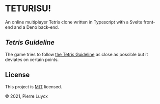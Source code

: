 # TETURISU!

An online multiplayer Tetris clone written in Typescript with a Svelte front-end and a Deno back-end.

## _Tetris Guideline_

The game tries to follow [the Tetris Guideline](https://tetris.wiki/Tetris_Guideline) as close as possible but it deviates on certain points.

## License

This project is [MIT](/LICENSE) licensed.

:copyright: 2021, Pierre Luycx

